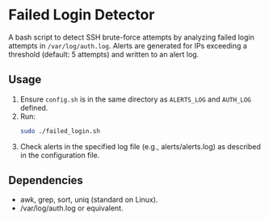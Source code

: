 # Failed Login Detector

A bash script to detect SSH brute-force attempts by analyzing failed login attempts in `/var/log/auth.log`. Alerts are generated for IPs exceeding a threshold (default: 5 attempts) and written to an alert log.

## Usage
1. Ensure `config.sh` is in the same directory as `ALERTS_LOG` and `AUTH_LOG` defined.
2. Run:
   ```bash
   sudo ./failed_login.sh
   ```
3. Check alerts in the specified log file (e.g., alerts/alerts.log) as described in the configuration file.

## Dependencies
- awk, grep, sort, uniq (standard on Linux).
- /var/log/auth.log or equivalent.
